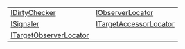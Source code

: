 |                                                                                                                               |                                                                                                                               |
| ----------------------------------------------------------------------------------------------------------------------------- | ----------------------------------------------------------------------------------------------------------------------------- |
| [IDirtyChecker](https://hamedfathi.gitbook.io/aurelia-2-doc-api/runtime/observation/variable/idirtychecker)                   | [IObserverLocator](https://hamedfathi.gitbook.io/aurelia-2-doc-api/runtime/observation/variable/iobserverlocator)             |
| [ISignaler](https://hamedfathi.gitbook.io/aurelia-2-doc-api/runtime/observation/variable/isignaler)                           | [ITargetAccessorLocator](https://hamedfathi.gitbook.io/aurelia-2-doc-api/runtime/observation/variable/itargetaccessorlocator) |
| [ITargetObserverLocator](https://hamedfathi.gitbook.io/aurelia-2-doc-api/runtime/observation/variable/itargetobserverlocator) |                                                                                                                               |